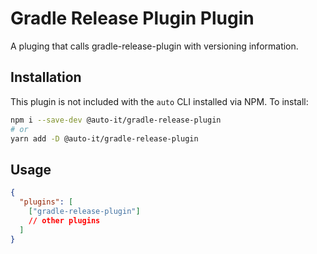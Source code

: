 # Gradle Release Plugin Plugin

A pluging that calls gradle-release-plugin with versioning information.

## Installation

This plugin is not included with the `auto` CLI installed via NPM. To install:

```sh
npm i --save-dev @auto-it/gradle-release-plugin
# or
yarn add -D @auto-it/gradle-release-plugin
```

## Usage

```json
{
  "plugins": [
    ["gradle-release-plugin"]
    // other plugins
  ]
}
```
